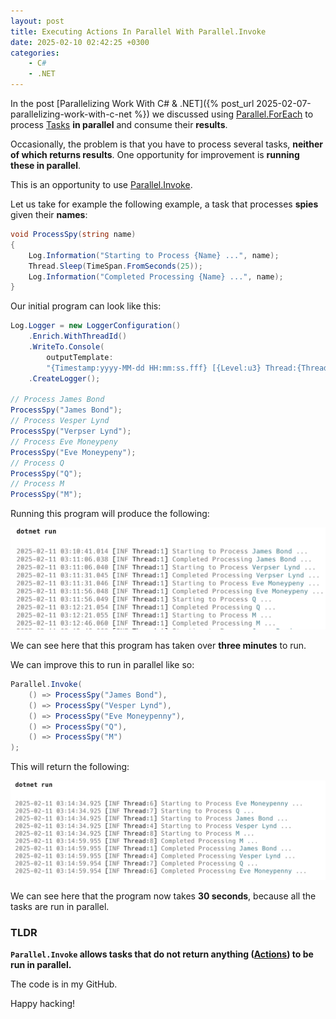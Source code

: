 ```yaml
---
layout: post
title: Executing Actions In Parallel With Parallel.Invoke
date: 2025-02-10 02:42:25 +0300
categories:
    - C#
    - .NET
---
```


In the post [Parallelizing Work With C# & .NET]({%  post_url 2025-02-07-parallelizing-work-with-c-net %}) we discussed using [Parallel.ForEach](https://learn.microsoft.com/en-us/dotnet/api/system.threading.tasks.parallel.foreach?view=net-9.0) to process [Tasks](https://learn.microsoft.com/en-us/dotnet/api/system.threading.tasks.task?view=net-9.0) **in parallel** and consume their **results**.

Occasionally, the problem is that you have to process several tasks, **neither of which returns results**. One opportunity for improvement is **running these in parallel**.

This is an opportunity to use [Parallel.Invoke](https://learn.microsoft.com/en-us/dotnet/api/system.threading.tasks.parallel.invoke?view=net-9.0).

Let us take for example the following example, a task that processes **spies** given their **names**:

```c#
void ProcessSpy(string name)
{
    Log.Information("Starting to Process {Name} ...", name);
    Thread.Sleep(TimeSpan.FromSeconds(25));
    Log.Information("Completed Processing {Name} ...", name);
}
```

Our initial program can look like this:

```c#
Log.Logger = new LoggerConfiguration()
    .Enrich.WithThreadId()
    .WriteTo.Console(
        outputTemplate:
        "{Timestamp:yyyy-MM-dd HH:mm:ss.fff} [{Level:u3} Thread:{ThreadId}] {Message:lj}{NewLine}{Exception}")
    .CreateLogger();

// Process James Bond
ProcessSpy("James Bond");
// Process Vesper Lynd
ProcessSpy("Verpser Lynd");
// Process Eve Moneypeny
ProcessSpy("Eve Moneypeny");
// Process Q
ProcessSpy("Q");
// Process M
ProcessSpy("M");
```

Running this program will produce the following:

![ParallelForEach1](../images/2025/02/ParallelInvoke1.png)

We can see here that this program has taken over **three minutes** to run.

We can improve this to run in parallel like so:

```c#
Parallel.Invoke(
    () => ProcessSpy("James Bond"),
    () => ProcessSpy("Vesper Lynd"),
    () => ProcessSpy("Eve Moneypenny"),
    () => ProcessSpy("Q"),
    () => ProcessSpy("M")
);
```

This will return the following:

![ParallelInvoke2](../images/2025/02/ParallelInvoke2.png)

We can see here that the program now takes **30 seconds**, because all the tasks are run in parallel.

### TLDR

**`Parallel.Invoke` allows tasks that do not return anything ([Actions](https://learn.microsoft.com/en-us/dotnet/api/system.action-1?view=net-9.0)) to be run in parallel.**

The code is in my GitHub.

Happy hacking!
